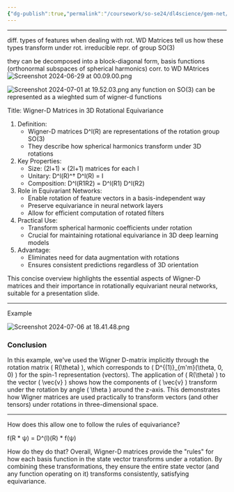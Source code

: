 ```yaml
---
{"dg-publish":true,"permalink":"/coursework/so-se24/dl4science/gem-net/wigner-d-matrix/","noteIcon":""}
---
```


---
diff. types of features when dealing with rot.
WD Matrices tell us how these types transform under rot.
irreducible repr. of group SO(3)

they can be decomposed into a block-diagonal form, basis functions (orthonormal subspaces of spherical harmonics) corr. to WD MAtrices
![Screenshot 2024-06-29 at 00.09.00.png](/img/user/Attachments/Screenshot%202024-06-29%20at%2000.09.00.png)

![Screenshot 2024-07-01 at 19.52.03.png](/img/user/Attachments/Screenshot%202024-07-01%20at%2019.52.03.png)
any function on SO(3) can be represented as a wieghted sum of wigner-d functions


Title: Wigner-D Matrices in 3D Rotational Equivariance

1. Definition:
    - Wigner-D matrices D^l(R) are representations of the rotation group SO(3)
    - They describe how spherical harmonics transform under 3D rotations
2. Key Properties:
    - Size: (2l+1) × (2l+1) matrices for each l
    - Unitary: D^l(R)^† D^l(R) = I
    - Composition: D^l(R1R2) = D^l(R1) D^l(R2)
3. Role in Equivariant Networks:
    - Enable rotation of feature vectors in a basis-independent way
    - Preserve equivariance in neural network layers
    - Allow for efficient computation of rotated filters
4. Practical Use:
    - Transform spherical harmonic coefficients under rotation
    - Crucial for maintaining rotational equivariance in 3D deep learning models
5. Advantage:
    - Eliminates need for data augmentation with rotations
    - Ensures consistent predictions regardless of 3D orientation

This concise overview highlights the essential aspects of Wigner-D matrices and their importance in rotationally equivariant neural networks, suitable for a presentation slide.


----
Example

![Screenshot 2024-07-06 at 18.41.48.png](/img/user/Attachments/Screenshot%202024-07-06%20at%2018.41.48.png)
### Conclusion

In this example, we've used the Wigner D-matrix implicitly through the rotation matrix \( R(\theta) \), which corresponds to \( D^{(1)}_{m'm}(\theta, 0, 0) \) for the spin-1 representation (vectors). The application of \( R(\theta) \) to the vector \( \vec{v} \) shows how the components of \( \vec{v} \) transform under the rotation by angle \( \theta \) around the z-axis. This demonstrates how Wigner matrices are used practically to transform vectors (and other tensors) under rotations in three-dimensional space.

----
How does this allow one to follow the rules of equivariance? 

f(R * ψ) = D^(l)(R) * f(ψ)

How do they do that? 
Overall, Wigner-D matrices provide the "rules" for how each basis function in the state vector transforms under a rotation. By combining these transformations, they ensure the entire state vector (and any function operating on it) transforms consistently, satisfying equivariance.